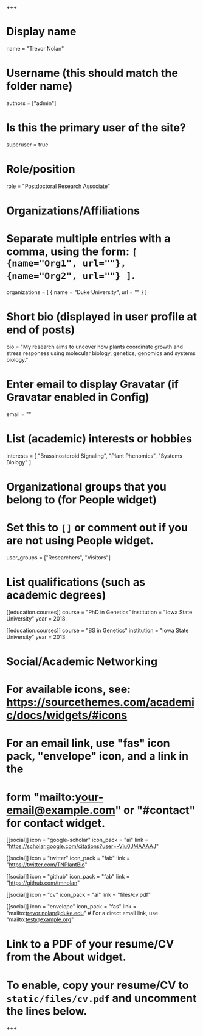 +++
# Display name
name = "Trevor Nolan"

# Username (this should match the folder name)
authors = ["admin"]

# Is this the primary user of the site?
superuser = true

# Role/position
role = "Postdoctoral Research Associate"

# Organizations/Affiliations
#   Separate multiple entries with a comma, using the form: `[ {name="Org1", url=""}, {name="Org2", url=""} ]`.
organizations = [ { name = "Duke University", url = "" } ]

# Short bio (displayed in user profile at end of posts)
bio = "My research aims to uncover how plants coordinate growth and stress responses using molecular biology, genetics, genomics and systems biology."

# Enter email to display Gravatar (if Gravatar enabled in Config)
email = ""

# List (academic) interests or hobbies
interests = [
  "Brassinosteroid Signaling",
  "Plant Phenomics",
  "Systems Biology"
]

# Organizational groups that you belong to (for People widget)
#   Set this to `[]` or comment out if you are not using People widget.
user_groups = ["Researchers", "Visitors"]

# List qualifications (such as academic degrees)
[[education.courses]]
  course = "PhD in Genetics"
  institution = "Iowa State University"
  year = 2018

[[education.courses]]
  course = "BS in Genetics"
  institution = "Iowa State University"
  year = 2013

# Social/Academic Networking
# For available icons, see: https://sourcethemes.com/academic/docs/widgets/#icons
#   For an email link, use "fas" icon pack, "envelope" icon, and a link in the
#   form "mailto:your-email@example.com" or "#contact" for contact widget.

[[social]]
  icon = "google-scholar"
  icon_pack = "ai"
  link = "https://scholar.google.com/citations?user=-Viu0JMAAAAJ"

[[social]]
  icon = "twitter"
  icon_pack = "fab"
  link = "https://twitter.com/TNPlantBio"

[[social]]
  icon = "github"
  icon_pack = "fab"
  link = "https://github.com/tmnolan"
  
   [[social]]
   icon = "cv"
   icon_pack = "ai"
   link = "files/cv.pdf"
  
  [[social]]
  icon = "envelope"
  icon_pack = "fas"
  link = "mailto:trevor.nolan@duke.edu"  # For a direct email link, use "mailto:test@example.org".

# Link to a PDF of your resume/CV from the About widget.
# To enable, copy your resume/CV to `static/files/cv.pdf` and uncomment the lines below.


+++



